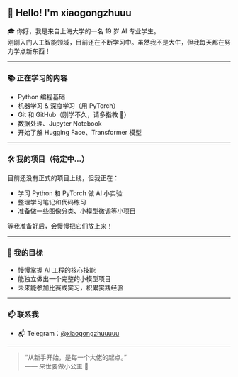 ## 👋 Hello! I'm xiaogongzhuuu

🎓 你好，我是来自上海大学的一名 19 岁 AI 专业学生。  
刚刚入门人工智能领域，目前还在不断学习中。虽然我不是大牛，但我每天都在努力学点新东西！

---

### 📚 正在学习的内容

- Python 编程基础
- 机器学习 & 深度学习（用 PyTorch）
- Git 和 GitHub（刚学不久，请多指教 🙈）
- 数据处理、Jupyter Notebook
- 开始了解 Hugging Face、Transformer 模型

---

### 🛠️ 我的项目（待定中…）

目前还没有正式的项目上线，但我正在：
- 学习 Python 和 PyTorch 做 AI 小实验
- 整理学习笔记和代码练习
- 准备做一些图像分类、小模型微调等小项目

等我准备好后，会慢慢把它们放上来！

---

### 🌱 我的目标

- 慢慢掌握 AI 工程的核心技能
- 能独立做出一个完整的小模型项目
- 未来能参加比赛或实习，积累实践经验

---

### 📫 联系我

- 📬 Telegram：[@xiaogongzhuuuuu](https://t.me/xiaogongzhuuuuu)

---

> “从新手开始，是每一个大佬的起点。”  
> —— 来世要做小公主 👸


<!--
**xiaogongzhuuu/xiaogongzhuuu** is a ✨ _special_ ✨ repository because its `README.md` (this file) appears on your GitHub profile.

Here are some ideas to get you started:

- 🔭 I’m currently working on ...
- 🌱 I’m currently learning ...
- 👯 I’m looking to collaborate on ...
- 🤔 I’m looking for help with ...
- 💬 Ask me about ...
- 📫 How to reach me: ...
- 😄 Pronouns: ...
- ⚡ Fun fact: ...
-->

